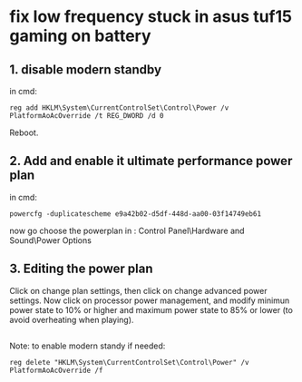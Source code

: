 
# fix low frequency stuck in asus tuf15 gaming on battery



## 1. disable modern standby
in cmd:
```
reg add HKLM\System\CurrentControlSet\Control\Power /v PlatformAoAcOverride /t REG_DWORD /d 0
```
Reboot.

## 2. Add and enable it ultimate performance power plan
in cmd:
```
powercfg -duplicatescheme e9a42b02-d5df-448d-aa00-03f14749eb61
```

now go choose the powerplan in :
Control Panel\Hardware and Sound\Power Options


## 3. Editing the power plan
Click on change plan settings, then click on change advanced power settings.
Now click on processor power management, and modify minimun power state to 10% or higher and maximum power state to 85% or lower (to avoid overheating when playing).

##
Note:
to enable modern standy if needed:
```
reg delete "HKLM\System\CurrentControlSet\Control\Power" /v PlatformAoAcOverride /f
``` 
